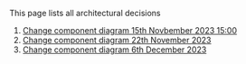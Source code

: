 This page lists all architectural decisions

1. [Change component diagram 15th Novbember 2023 15:00](https://git.chalmers.se/courses/dit355/2023/student-teams/dit356-2023-20/group-20-distributed-systems/-/wikis/Arcitectural-Decisions/Arcitectural-decision-record-15th-Nov-2023)
2. [Change component diagram 22th November 2023](https://git.chalmers.se/courses/dit355/2023/student-teams/dit356-2023-20/group-20-distributed-systems/-/wikis/Home/Arcitectural-Decisions/Arcitectural-decision-record-15th-Nov-2023)
3. [Change component diagram 6th December 2023](https://git.chalmers.se/courses/dit355/2023/student-teams/dit356-2023-20/group-20-distributed-systems/-/wikis/Home/Arcitectural-Decisions/Architectural-decision-record-6th-Dec-2023)